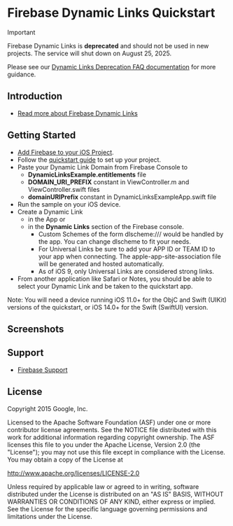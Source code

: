 Firebase Dynamic Links Quickstart
=============================

> [!IMPORTANT]
> Firebase Dynamic Links is **deprecated** and should not be used in new projects. The service will shut down on August 25, 2025.
>
> Please see our [Dynamic Links Deprecation FAQ documentation](https://firebase.google.com/support/dynamic-links-faq) for more guidance.

Introduction
------------

- [Read more about Firebase Dynamic Links](https://firebase.google.com/docs/dynamic-links)

Getting Started
---------------

- [Add Firebase to your iOS Project](https://firebase.google.com/docs/ios/setup).
- Follow the [quickstart guide](https://firebase.google.com) to set up your project.
- Paste your Dynamic Link Domain from Firebase Console to
  - **DynamicLinksExample.entitlements** file
  - **DOMAIN_URI_PREFIX** constant in ViewController.m and ViewController.swift files
  - **domainURIPrefix** constant in DynamicLinksExampleApp.swift file
- Run the sample on your iOS device.
- Create a Dynamic Link 
  - in the App or
  - in the **Dynamic Links** section of the Firebase console.
    - Custom Schemes of the form dlscheme://<data-to-pass>/<to-app> would be handled
      by the app. You can change dlscheme to fit your needs.
    - For Universal Links be sure to add your APP ID or TEAM ID to your app when
      connecting. The apple-app-site-association file will be generated and
      hosted automatically.
    - As of iOS 9, only Universal Links are considered strong links.
- From another application like Safari or Notes, you should be able to select
  your Dynamic Link and be taken to the quickstart app.

Note: You will need a device running iOS 11.0+ for the ObjC and Swift (UIKit)
versions of the quickstart, or iOS 14.0+ for the Swift (SwiftUI) version.

Screenshots
-----------

Support
-------

- [Firebase Support](https://firebase.google.com/support/)

License
-------

Copyright 2015 Google, Inc.

Licensed to the Apache Software Foundation (ASF) under one or more contributor
license agreements.  See the NOTICE file distributed with this work for
additional information regarding copyright ownership.  The ASF licenses this
file to you under the Apache License, Version 2.0 (the "License"); you may not
use this file except in compliance with the License.  You may obtain a copy of
the License at

  http://www.apache.org/licenses/LICENSE-2.0

Unless required by applicable law or agreed to in writing, software
distributed under the License is distributed on an "AS IS" BASIS, WITHOUT
WARRANTIES OR CONDITIONS OF ANY KIND, either express or implied.  See the
License for the specific language governing permissions and limitations under
the License.
